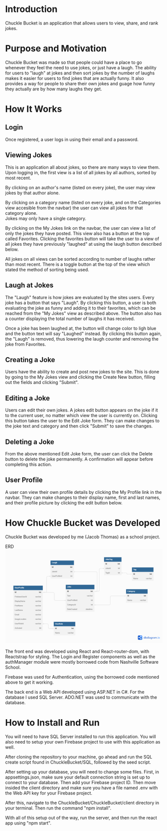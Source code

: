 # Introduction

Chuckle Bucket is an application that allows users to view, share, and rank jokes.



# Purpose and Motivation

Chuckle Bucket was made so that people could have a place to go whenever they feel
the need to use jokes, or just have a laugh.  The ability for users to "laugh" at
jokes and then sort jokes by the number of laughs makes it easier for users to 
find jokes that are actually funny.  It also provides a way for people to share	
their own jokes and guage how funny they actually are by how many laughs they get.



# How It Works

## Login

Once registered, a user logs in using their email and a password.


## Viewing Jokes

This is an application all about jokes, so there are many ways to view them. Upon
logging in, the first view is a list of all jokes by all authors, sorted by most
recent.  

By clicking on an author's name (listed on every joke), the user may view jokes
by that author alone.

By clicking on a category name (listed on every joke, and on the Categories view 
accesible from the navbar) the user can view all jokes for that category alone.  
Jokes may only have a single category. 

By clicking on the My Jokes link on the navbar, the user can view a list of only
the jokes they have posted. This view also has a button at the top called Favorites.
Clicking the favorites button will take the user to a view of all jokes they have
previously "laughed" at using the laugh button described below.

All jokes on all views can be sorted according to number of laughs rather than most
recent.  There is a toggle button at the top of the view which stated the method
of sorting being used.


## Laugh at Jokes

The "Laugh" feature is how jokes are evaluated by the sites users.  Every joke has
a button that says "Laugh".  By clicking this button, a user is both evaluating
the joke as funny and adding it to their favorites, which can be reached from the
"My Jokes" view as described above. The button also has a counter displaying the
total number of laughs it has received. 

Once a joke has been laughed at, the button will change color to ligh blue and the
button text will say "Laughed" instead.  By clicking this button again, the "Laugh"
is removed, thus lowering the laugh counter and removing the joke from Favorites.


## Creating a Joke

Users have the ability to create and post new jokes to the site.  This is done by
going to the My Jokes view and clicking the Create New button, filling out the 
fields and clicking "Submit".  


## Editing a Joke

Users can edit their own jokes.  A jokes edit button appears on the joke if it 
to the current user, no matter which view the user is currently on. Clicking
this button takes the user to the Edit Joke form.  They can make changes to the
joke text and category and then click "Submit" to save the changes.


## Deleting a Joke

From the above mentioned Edit Joke form, the user can click the Delete button to
delete the joke permanently. A confirmation will appear before completing this
action.


## User Profile

A user can view their own profile details by clicking the My Profile link in the
navbar.  They can make changes to their display name, first and last names, and
their profile picture by clicking the edit button below.



# How Chuckle Bucket was Developed

Chuckle Bucket was developed by me (Jacob Thomas) as a school project.

ERD
![](/ChuckleBucket.png)

The front end was developed using React and React-router-dom, with Reactstrap for 
styling. The Login and Register components as well as the authManager module were
mostly borrowed code from Nashville Software School.  

Firebase was used for Authentication, using the borrowed code mentioned above to 
get it working.

The back end is a Web API developed using ASP.NET in C#.  For the database I used
SQL Server.  ADO.NET was used to communicate with the database.



# How to Install and Run

You will need to have SQL Server installed to run this application. You will also
need to setup your own Firebase project to use with this application as well.

After cloning the repository to your machine, go ahead and run the SQL create 
script found in ChuckleBucket/SQL, followed by the seed script.

After setting up your database, you will need to change some files.  First, in 
appsettings.json, make sure your default connection string is set up to connect
to your database.  Then add your Firebase project ID. Then move insided the client
directory and make sure you have a file named .env with the Web API key for your
Firebase project.

After this, navigate to the ChuckleBucket/ChuckleBucket/client directory in your 
terminal.  Then run the command "npm install".

With all of this setup out of the way, run the server, and then run the react
app using "npm start".

